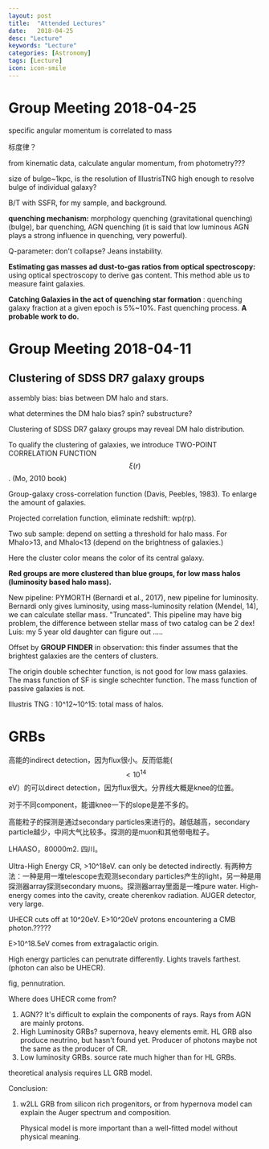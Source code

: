 ```yaml
---
layout: post
title:  "Attended Lectures"
date:   2018-04-25
desc: "Lecture"
keywords: "Lecture"
categories: [Astronomy]
tags: [Lecture]
icon: icon-smile
---
```


# Group Meeting 2018-04-25

specific angular momentum is correlated to mass

标度律？

from kinematic data, calculate angular momentum, from photometry???

size of bulge~1kpc, is the resolution of IllustrisTNG high enough to resolve bulge of individual galaxy?

B/T with SSFR, for my sample, and background.

**quenching mechanism:** morphology quenching (gravitational quenching) (bulge), bar quenching, AGN quenching (it is said that low luminous AGN plays a strong influence in quenching, very powerful).



Q-parameter: don't collapse? Jeans instability.

**Estimating gas masses ad dust-to-gas ratios from optical spectroscopy:** using optical spectroscopy to derive gas content.  This method able us to measure faint galaxies.

**Catching Galaxies in the act of quenching star formation** : quenching galaxy fraction at a given epoch is 5%~10%. Fast quenching process. **A probable work to do.**



# Group Meeting 2018-04-11

## Clustering of SDSS DR7 galaxy groups

assembly bias: bias between DM halo and stars.

what determines the DM halo bias? spin? substructure?

Clustering of SDSS DR7 galaxy groups may reveal DM halo distribution.

To qualify the clustering of galaxies, we introduce TWO-POINT CORRELATION FUNCTION $$\xi(r)$$. (Mo, 2010 book)

Group-galaxy cross-correlation function (Davis, Peebles, 1983). To enlarge the amount of galaxies.

Projected correlation function, eliminate redshift: wp(rp).

Two sub sample: depend on setting a threshold for halo mass. For Mhalo>13, and Mhalo<13 (depend on the brightness of galaxies.)

Here the cluster color means the color of its central galaxy.

**Red groups are more clustered than blue groups, for low mass halos (luminosity based halo mass).**

New pipeline: PYMORTH (Bernardi et al., 2017), new pipeline for luminosity. Bernardi only gives luminosity, using mass-luminosity relation (Mendel, 14), we can calculate stellar mass. "Truncated". This pipeline may have big problem, the difference between stellar mass of two catalog can be 2 dex! Luis: my 5 year old daughter can figure out .....

Offset by **GROUP FINDER** in observation: this finder assumes that the brightest galaxies are the centers of clusters.

The origin double schechter function, is not good for low mass galaxies. The mass function of SF is single schechter function. The mass function of passive galaxies is not.



Illustris TNG : 10^12~10^15: total mass of halos.



# GRBs

高能的indirect detection，因为flux很小。反而低能($$<10^{14}$$ eV）的可以direct detection，因为flux很大。分界线大概是knee的位置。

对于不同component，能谱knee一下的slope是差不多的。

高能粒子的探测是通过secondary particles来进行的。越低越高，secondary particle越少，中间大气比较多。探测的是muon和其他带电粒子。

LHAASO，80000m2. 四川。

Ultra-High Energy CR, >10^18eV. can only be detected indirectly. 有两种方法：一种是用一堆telescope去观测secondary particles产生的light，另一种是用探测器array探测secondary muons。探测器array里面是一堆pure water. High-energy comes into the cavity, create cherenkov radiation. AUGER detector, very large.



UHECR cuts off at 10^20eV. E>10^20eV protons encountering a CMB photon.?????



E>10^18.5eV comes from extragalactic origin.

High energy particles can penutrate differently. Lights travels farthest. (photon can also be UHECR).



fig, pennutration.



Where does UHECR come from?

1.  AGN?? It's difficult to explain the components of rays. Rays from AGN are mainly protons.
2. High Luminosity GRBs? supernova, heavy elements emit. HL GRB also produce neutrino, but hasn't found yet.  Producer of photons maybe not the same as the producer of CR.
3. Low luminosity GRBs. source rate much higher than for HL GRBs. 



theoretical analysis requires LL GRB model.



Conclusion:

1. w2LL GRB from silicon rich progenitors, or from hypernova model can explain the Auger spectrum and composition. 

   Physical model is more important than a well-fitted model without physical meaning.

